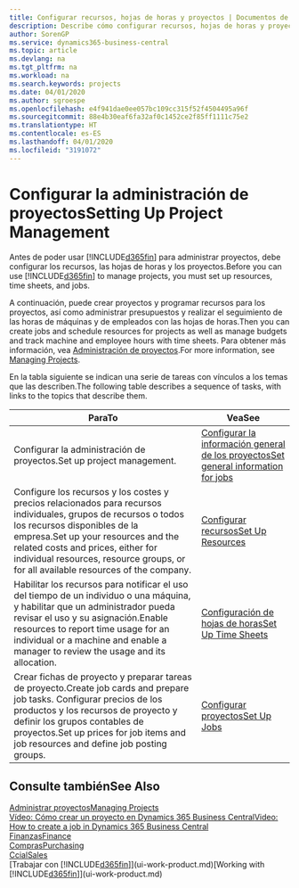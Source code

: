 ```yaml
---
title: Configurar recursos, hojas de horas y proyectos | Documentos de Microsoft
description: Describe cómo configurar recursos, hojas de horas y proyectos para administrar proyectos.
author: SorenGP
ms.service: dynamics365-business-central
ms.topic: article
ms.devlang: na
ms.tgt_pltfrm: na
ms.workload: na
ms.search.keywords: projects
ms.date: 04/01/2020
ms.author: sgroespe
ms.openlocfilehash: e4f941dae0ee057bc109cc315f52f4504495a96f
ms.sourcegitcommit: 88e4b30eaf6fa32af0c1452ce2f85ff1111c75e2
ms.translationtype: HT
ms.contentlocale: es-ES
ms.lasthandoff: 04/01/2020
ms.locfileid: "3191072"
---
```

# <a name="setting-up-project-management"></a><span data-ttu-id="63987-103">Configurar la administración de proyectos</span><span class="sxs-lookup"><span data-stu-id="63987-103">Setting Up Project Management</span></span>
<span data-ttu-id="63987-104">Antes de poder usar [!INCLUDE[d365fin](includes/d365fin_md.md)] para administrar proyectos, debe configurar los recursos, las hojas de horas y los proyectos.</span><span class="sxs-lookup"><span data-stu-id="63987-104">Before you can use [!INCLUDE[d365fin](includes/d365fin_md.md)] to manage projects, you must set up resources, time sheets, and jobs.</span></span>

<span data-ttu-id="63987-105">A continuación, puede crear proyectos y programar recursos para los proyectos, así como administrar presupuestos y realizar el seguimiento de las horas de máquinas y de empleados con las hojas de horas.</span><span class="sxs-lookup"><span data-stu-id="63987-105">Then you can create jobs and schedule resources for projects as well as manage budgets and track machine and employee hours with time sheets.</span></span> <span data-ttu-id="63987-106">Para obtener más información, vea [Administración de proyectos](projects-manage-projects.md).</span><span class="sxs-lookup"><span data-stu-id="63987-106">For more information, see [Managing Projects](projects-manage-projects.md).</span></span>  

<span data-ttu-id="63987-107">En la tabla siguiente se indican una serie de tareas con vínculos a los temas que las describen.</span><span class="sxs-lookup"><span data-stu-id="63987-107">The following table describes a sequence of tasks, with links to the topics that describe them.</span></span>

| <span data-ttu-id="63987-108">Para</span><span class="sxs-lookup"><span data-stu-id="63987-108">To</span></span> | <span data-ttu-id="63987-109">Vea</span><span class="sxs-lookup"><span data-stu-id="63987-109">See</span></span> |
| --- | --- |
| <span data-ttu-id="63987-110">Configurar la administración de proyectos.</span><span class="sxs-lookup"><span data-stu-id="63987-110">Set up project management.</span></span>|[<span data-ttu-id="63987-111">Configurar la información general de los proyectos</span><span class="sxs-lookup"><span data-stu-id="63987-111">Set general information for jobs</span></span>](projects-how-setup-jobs.md#to-set-general-information-for-jobs)|
| <span data-ttu-id="63987-112">Configure los recursos y los costes y precios relacionados para recursos individuales, grupos de recursos o todos los recursos disponibles de la empresa.</span><span class="sxs-lookup"><span data-stu-id="63987-112">Set up your resources and the related costs and prices, either for individual resources, resource groups, or for all available resources of the company.</span></span> |[<span data-ttu-id="63987-113">Configurar recursos</span><span class="sxs-lookup"><span data-stu-id="63987-113">Set Up Resources</span></span>](projects-how-setup-resources.md) |
| <span data-ttu-id="63987-114">Habilitar los recursos para notificar el uso del tiempo de un individuo o una máquina, y habilitar que un administrador pueda revisar el uso y su asignación.</span><span class="sxs-lookup"><span data-stu-id="63987-114">Enable resources to report time usage for an individual or a machine and enable a manager to review the usage and its allocation.</span></span> |[<span data-ttu-id="63987-115">Configuración de hojas de horas</span><span class="sxs-lookup"><span data-stu-id="63987-115">Set Up Time Sheets</span></span>](projects-how-setup-time-sheets.md) |
| <span data-ttu-id="63987-116">Crear fichas de proyecto y preparar tareas de proyecto.</span><span class="sxs-lookup"><span data-stu-id="63987-116">Create job cards and prepare job tasks.</span></span> <span data-ttu-id="63987-117">Configurar precios de los productos y los recursos de proyecto y definir los grupos contables de proyectos.</span><span class="sxs-lookup"><span data-stu-id="63987-117">Set up prices for job items and job resources and define job posting groups.</span></span> |[<span data-ttu-id="63987-118">Configurar proyectos</span><span class="sxs-lookup"><span data-stu-id="63987-118">Set Up Jobs</span></span>](projects-how-setup-jobs.md) |

## <a name="see-also"></a><span data-ttu-id="63987-119">Consulte también</span><span class="sxs-lookup"><span data-stu-id="63987-119">See Also</span></span>

[<span data-ttu-id="63987-120">Administrar proyectos</span><span class="sxs-lookup"><span data-stu-id="63987-120">Managing Projects</span></span>](projects-manage-projects.md)  
[<span data-ttu-id="63987-121">Vídeo: Cómo crear un proyecto en Dynamics 365 Business Central</span><span class="sxs-lookup"><span data-stu-id="63987-121">Video: How to create a job in Dynamics 365 Business Central</span></span>](https://www.youtube.com/watch?v=VqaPWr7BWmw)  
[<span data-ttu-id="63987-122">Finanzas</span><span class="sxs-lookup"><span data-stu-id="63987-122">Finance</span></span>](finance.md)  
[<span data-ttu-id="63987-123">Compras</span><span class="sxs-lookup"><span data-stu-id="63987-123">Purchasing</span></span>](purchasing-manage-purchasing.md)  
[<span data-ttu-id="63987-124">Ccial</span><span class="sxs-lookup"><span data-stu-id="63987-124">Sales</span></span>](sales-manage-sales.md)  
<span data-ttu-id="63987-125">[Trabajar con [!INCLUDE[d365fin](includes/d365fin_md.md)]](ui-work-product.md)</span><span class="sxs-lookup"><span data-stu-id="63987-125">[Working with [!INCLUDE[d365fin](includes/d365fin_md.md)]](ui-work-product.md)</span></span>  
